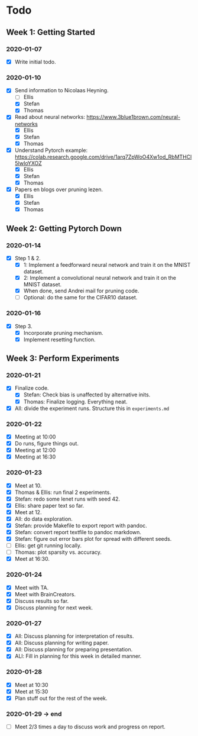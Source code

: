 # Todo

## Week 1: Getting Started
### 2020-01-07
- [x] Write initial todo.

### 2020-01-10
- [x] Send information to Nicolaas Heyning.
    - [ ] Ellis
    - [x] Stefan
    - [x] Thomas
- [x] Read about neural networks: https://www.3blue1brown.com/neural-networks
    - [X] Ellis
    - [x] Stefan
    - [x] Thomas
- [x] Understand Pytorch example: https://colab.research.google.com/drive/1arq7ZpWoO4Xw1od_RbMTHCl5IwIoYXOZ
    - [X] Ellis
    - [X] Stefan
    - [x] Thomas
- [x] Papers en blogs over pruning lezen.
    - [X] Ellis
    - [X] Stefan
    - [x] Thomas

## Week 2: Getting Pytorch Down
### 2020-01-14
- [x] Step 1 & 2.
    - [x] 1: Implement a feedforward neural network and train it on the MNIST dataset.
    - [x] 2: Implement a convolutional neural network and train it on the MNIST dataset.
    - [x] When done, send Andrei mail for pruning code.
    - [ ] Optional: do the same for the CIFAR10 dataset.

### 2020-01-16
- [x] Step 3.
    - [x] Incorporate pruning mechanism.
    - [x] Implement resetting function.

## Week 3: Perform Experiments
### 2020-01-21
- [x] Finalize code.
    - [x] Stefan: Check bias is unaffected by alternative inits.
    - [x] Thomas: Finalize logging. Everything neat.
- [x] All: divide the experiment runs. Structure this in `experiments.md`

### 2020-01-22
- [x] Meeting at 10:00
- [x] Do runs, figure things out.
- [x] Meeting at 12:00
- [x] Meeting at 16:30

### 2020-01-23
- [x] Meet at 10.
- [x] Thomas & Ellis: run final 2 experiments.
- [x] Stefan: redo some lenet runs with seed 42.
- [x] Ellis: share paper text so far.
- [x] Meet at 12.
- [x] All: do data exploration.
- [x] Stefan: provide Makefile to export report with pandoc.
- [x] Stefan: convert report textfile to pandoc markdown.
- [x] Stefan: figure out error bars plot for spread with different seeds.
- [ ] Ellis: get git running locally.
- [ ] Thomas: plot sparsity vs. accuracy.
- [x] Meet at 16:30.

### 2020-01-24
- [x] Meet with TA.
- [x] Meet with BrainCreators.
- [x] Discuss results so far.
- [x] Discuss planning for next week.

### 2020-01-27
- [x] All: Discuss planning for interpretation of results.
- [x] All: Discuss planning for writing paper.
- [x] All: Discuss planning for preparing presentation.
- [x] ALl: Fill in planning for this week in detailed manner.

### 2020-01-28
- [x] Meet at 10:30
- [x] Meet at 15:30
- [x] Plan stuff out for the rest of the week.

### 2020-01-29 -> end
- [ ] Meet 2/3 times a day to discuss work and progress on report.
